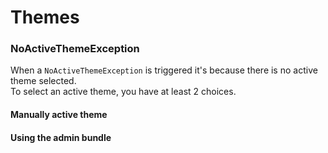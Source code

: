 # Themes

### NoActiveThemeException

When a `NoActiveThemeException` is triggered it's because there is no active theme selected.  
To select an active theme, you have at least 2 choices.

#### Manually active theme

#### Using the admin bundle

